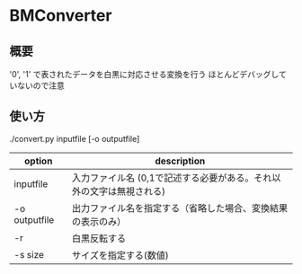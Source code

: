 # BMConverter
## 概要
'0', '1' で表されたデータを白黒に対応させる変換を行う
ほとんどデバッグしていないので注意

## 使い方
./convert.py inputfile \[-o outputfile\]


| option | description |
| -- | -- |
|inputfile     | 入力ファイル名 (0,1で記述する必要がある。それ以外の文字は無視される) |
|-o outputfile | 出力ファイル名を指定する（省略した場合、変換結果の表示のみ） |
|-r            | 白黒反転する |
|-s size       | サイズを指定する(数値) |


